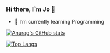 ### Hi there, I`m Jo 👋






- 🌱 I’m currently learning Programming

[![Anurag's GitHub stats](https://github-readme-stats.vercel.app/api?username=hcjo1223)](https://github.com/anuraghazra/github-readme-stats)

[![Top Langs](https://github-readme-stats.vercel.app/api/top-langs/?username=hcjo1223&layout=compact)](https://github.com/anuraghazra/github-readme-stats)



<!--
**hcjo1223/hcjo1223** is a ✨ _special_ ✨ repository because its `README.md` (this file) appears on your GitHub profile.

Here are some ideas to get you started:

- 🔭 I’m currently working on ...
- 🌱 I’m currently learning ...
- 👯 I’m looking to collaborate on ...
- 🤔 I’m looking for help with ...
- 💬 Ask me about ...
- 📫 How to reach me: ...
- 😄 Pronouns: ...
- ⚡ Fun fact: ...
-->
